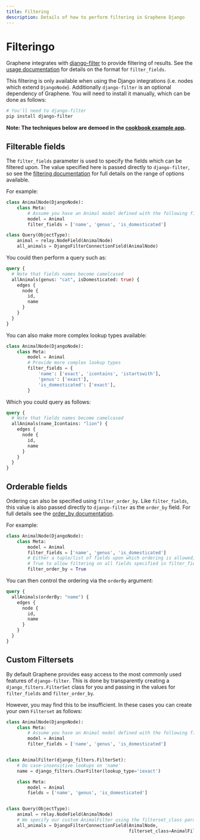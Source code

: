 ```yaml
---
title: Filtering
description: Details of how to perform filtering in Graphene Django
---
```


# Filteringo

Graphene integrates with [django-filter](https://django-filter.readthedocs.org)
to provide filtering of results. See the
[usage documentation](https://django-filter.readthedocs.org/en/latest/usage.html#the-filter)
for details on the format for `filter_fields`.

This filtering is only available when using the Django integrations
(i.e. nodes which extend `DjangoNode`). Additionally `django-filter`
is an optional dependency of Graphene. You will need to
install it manually, which can be done as follows:

```bash
# You'll need to django-filter
pip install django-filter
```

**Note: The techniques below are demoed in the
[cookbook example app](https://github.com/graphql-python/graphene/tree/master/examples/cookbook_django).**

## Filterable fields

The `filter_fields` parameter is used to specify the fields which can be filtered upon.
The value specified here is passed directly to `django-filter`, so see the
[filtering documentation](https://django-filter.readthedocs.org/en/latest/usage.html#the-filter)
for full details on the range of options available.

For example:

```python
class AnimalNode(DjangoNode):
    class Meta:
        # Assume you have an Animal model defined with the following fields
        model = Animal
        filter_fields = ['name', 'genus', 'is_domesticated']

class Query(ObjectType):
    animal = relay.NodeField(AnimalNode)
    all_animals = DjangoFilterConnectionField(AnimalNode)
```

You could then perform a query such as:

```graphql
query {
  # Note that fields names become camelcased
  allAnimals(genus: "cat", isDomesticated: true) {
    edges {
      node {
        id,
        name
      }
    }
  }
}
```

You can also make more complex lookup types available:

```python
class AnimalNode(DjangoNode):
    class Meta:
        model = Animal
        # Provide more complex lookup types
        filter_fields = {
            'name': ['exact', 'icontains', 'istartswith'],
            'genus': ['exact'],
            'is_domesticated': ['exact'],
        }
```

Which you could query as follows:

```graphql
query {
  # Note that fields names become camelcased
  allAnimals(name_Icontains: "lion") {
    edges {
      node {
        id,
        name
      }
    }
  }
}
```

## Orderable fields

Ordering can also be specified using `filter_order_by`. Like `filter_fields`,
this value is also passed directly to `django-filter` as the `order_by` field.
For full details see the
[order_by documentation](https://django-filter.readthedocs.org/en/latest/usage.html#ordering-using-order-by).

For example:

```python
class AnimalNode(DjangoNode):
    class Meta:
        model = Animal
        filter_fields = ['name', 'genus', 'is_domesticated']
        # Either a tuple/list of fields upon which ordering is allowed, or
        # True to allow filtering on all fields specified in filter_fields
        filter_order_by = True
```

You can then control the ordering via the `orderBy` argument:

```graphql
query {
  allAnimals(orderBy: "name") {
    edges {
      node {
        id,
        name
      }
    }
  }
}
```

## Custom Filtersets

By default Graphene provides easy access to the most commonly used
features of `django-filter`. This is done by transparently creating a
`django_filters.FilterSet` class for you and passing in the values for
`filter_fields` and `filter_order_by`.

However, you may find this to be insufficient. In these cases you can
create your own `Filterset` as follows:

```python
class AnimalNode(DjangoNode):
    class Meta:
        # Assume you have an Animal model defined with the following fields
        model = Animal
        filter_fields = ['name', 'genus', 'is_domesticated']


class AnimalFilter(django_filters.FilterSet):
    # Do case-insensitive lookups on 'name'
    name = django_filters.CharFilter(lookup_type='iexact')

    class Meta:
        model = Animal
        fields = ['name', 'genus', 'is_domesticated']


class Query(ObjectType):
    animal = relay.NodeField(AnimalNode)
    # We specify our custom AnimalFilter using the filterset_class param
    all_animals = DjangoFilterConnectionField(AnimalNode,
                                              filterset_class=AnimalFilter)
```
